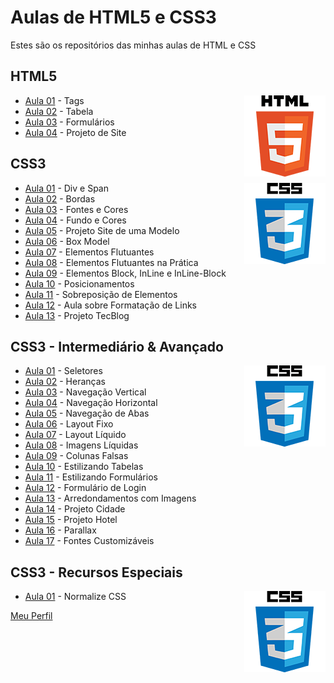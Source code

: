 # Aulas de HTML5 e CSS3
Estes são os repositórios das minhas aulas de HTML e CSS


## HTML5

<img align="right" src="img/html.png" width="130">

* [Aula 01](https://github.com/phStefen/aulas-html-css/tree/master/projetos/html/aula-01) - Tags
* [Aula 02](https://github.com/phStefen/aulas-html-css/tree/master/projetos/html/aula-02) - Tabela
* [Aula 03](https://github.com/phStefen/aulas-html-css/tree/master/projetos/html/aula-03) - Formulários
* [Aula 04](https://github.com/phStefen/aulas-html-css/tree/master/projetos/html/aula-04) - Projeto de Site


## CSS3

<img align="right" src="img/css.png" width="130">

* [Aula 01](https://github.com/phStefen/aulas-html-css/tree/master/projetos/css/aula-01) - Div e Span
* [Aula 02](https://github.com/phStefen/aulas-html-css/tree/master/projetos/css/aula-02) - Bordas
* [Aula 03](https://github.com/phStefen/aulas-html-css/tree/master/projetos/css/aula-03) - Fontes e Cores
* [Aula 04](https://github.com/phStefen/aulas-html-css/tree/master/projetos/css/aula-04) - Fundo e Cores
* [Aula 05](https://github.com/phStefen/aulas-html-css/tree/master/projetos/css/aula-05) - Projeto Site de uma Modelo
* [Aula 06](https://github.com/phStefen/aulas-html-css/tree/master/projetos/css/aula-06) - Box Model
* [Aula 07](https://github.com/phStefen/aulas-html-css/tree/master/projetos/css/aula-07) - Elementos Flutuantes
* [Aula 08](https://github.com/phStefen/aulas-html-css/tree/master/projetos/css/aula-08) - Elementos Flutuantes na Prática
* [Aula 09](https://github.com/phStefen/aulas-html-css/tree/master/projetos/css/aula-09) - Elementos Block, InLine e InLine-Block
* [Aula 10](https://github.com/phStefen/aulas-html-css/tree/master/projetos/css/aula-10) - Posicionamentos
* [Aula 11](https://github.com/phStefen/aulas-html-css/tree/master/projetos/css/aula-11) - Sobreposição de Elementos
* [Aula 12](https://github.com/phStefen/aulas-html-css/tree/master/projetos/css/aula-12) - Aula sobre Formatação de Links
* [Aula 13](https://github.com/phStefen/aulas-html-css/tree/master/projetos/css/aula-13) - Projeto TecBlog


## CSS3 - Intermediário & Avançado

<img align="right" src="img/css.png" width="130">

* [Aula 01](https://github.com/phStefen/aulas-html-css/tree/master/projetos/css-avancado/aula-01) - Seletores
* [Aula 02](https://github.com/phStefen/aulas-html-css/tree/master/projetos/css-avancado/aula-02) - Heranças
* [Aula 03](https://github.com/phStefen/aulas-html-css/tree/master/projetos/css-avancado/aula-03) - Navegação Vertical
* [Aula 04](https://github.com/phStefen/aulas-html-css/tree/master/projetos/css-avancado/aula-04) - Navegação Horizontal
* [Aula 05](https://github.com/phStefen/aulas-html-css/tree/master/projetos/css-avancado/aula-05) - Navegação de Abas
* [Aula 06](https://github.com/phStefen/aulas-html-css/tree/master/projetos/css-avancado/aula-06) - Layout Fixo
* [Aula 07](https://github.com/phStefen/aulas-html-css/tree/master/projetos/css-avancado/aula-07) - Layout Líquido
* [Aula 08](https://github.com/phStefen/aulas-html-css/tree/master/projetos/css-avancado/aula-08) - Imagens Líquidas
* [Aula 09](https://github.com/phStefen/aulas-html-css/tree/master/projetos/css-avancado/aula-09) - Colunas Falsas
* [Aula 10](https://github.com/phStefen/aulas-html-css/tree/master/projetos/css-avancado/aula-10) - Estilizando Tabelas
* [Aula 11](https://github.com/phStefen/aulas-html-css/tree/master/projetos/css-avancado/aula-11) - Estilizando Formulários
* [Aula 12](https://github.com/phStefen/aulas-html-css/tree/master/projetos/css-avancado/aula-12) - Formulário de Login
* [Aula 13](https://github.com/phStefen/aulas-html-css/tree/master/projetos/css-avancado/aula-13) - Arredondamentos com Imagens
* [Aula 14](https://github.com/phStefen/aulas-html-css/tree/master/projetos/css-avancado/aula-14) - Projeto Cidade
* [Aula 15](https://github.com/phStefen/aulas-html-css/tree/master/projetos/css-avancado/aula-15) - Projeto Hotel
* [Aula 16](https://github.com/phStefen/aulas-html-css/tree/master/projetos/css-avancado/aula-16) - Parallax
* [Aula 17](https://github.com/phStefen/aulas-html-css/tree/master/projetos/css-avancado/aula-17) - Fontes Customizáveis


## CSS3 - Recursos Especiais

<img align="right" src="img/css.png" width="130">

* [Aula 01](https://github.com/phStefen/aulas-html-css/tree/master/projetos/css-recursos-especiais/aula-01) - Normalize CSS

[Meu Perfil](http://phstefen.github.io/)
